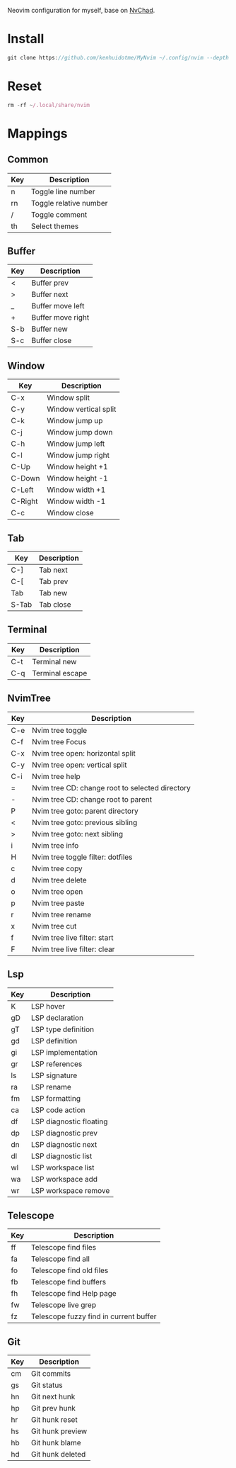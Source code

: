 Neovim configuration for myself, base on [NvChad](https://github.com/NvChad/NvChad).

# Install

```jsx
git clone https://github.com/kenhuidotme/MyNvim ~/.config/nvim --depth 1 && nvim
```

# Reset

```jsx
rm -rf ~/.local/share/nvim
```

# Mappings

## Common

| Key | Description |
| --- | --- |
| <leader>n | Toggle line number |
| <leader>rn | Toggle relative number |
| <leader>/ | Toggle comment |
| <leader>th | Select themes |

## Buffer

| Key | Description |
| --- | --- |
| < | Buffer prev |
| > | Buffer next |
| _ | Buffer move left |
| + | Buffer move right |
| S-b | Buffer new |
| S-c | Buffer close |

## Window

| Key | Description |
| --- | --- |
| C-x | Window split |
| C-y | Window vertical split |
| C-k | Window jump up |
| C-j | Window jump down |
| C-h | Window jump left |
| C-l | Window jump right |
| C-Up | Window height +1 |
| C-Down | Window height -1 |
| C-Left | Window width +1 |
| C-Right | Window width -1 |
| C-c | Window close |

## Tab

| Key | Description |
| --- | --- |
| C-] | Tab next |
| C-[ | Tab prev |
| Tab | Tab new |
| S-Tab | Tab close |

## Terminal

| Key | Description |
| --- | --- |
| C-t | Terminal new |
| C-q | Terminal escape |

## NvimTree

| Key | Description |
| --- | --- |
| C-e | Nvim tree toggle |
| C-f | Nvim tree Focus |
| C-x | Nvim tree open: horizontal split |
| C-y | Nvim tree open: vertical split |
| C-i | Nvim tree help |
| = | Nvim tree CD: change root to selected directory |
| - | Nvim tree CD: change root to parent |
| P | Nvim tree goto: parent directory |
| < | Nvim tree goto: previous sibling |
| > | Nvim tree goto: next sibling |
| i | Nvim tree info |
| H | Nvim tree toggle filter: dotfiles |
| c | Nvim tree copy |
| d | Nvim tree delete |
| o | Nvim tree open |
| p | Nvim tree paste |
| r | Nvim tree rename |
| x | Nvim tree cut |
| f | Nvim tree live filter: start |
| F | Nvim tree live filter: clear |

## Lsp

| Key | Description |
| --- | --- |
| K | LSP hover |
| gD | LSP declaration |
| gT | LSP type definition |
| gd | LSP definition |
| gi | LSP implementation |
| gr | LSP references |
| <leader>ls | LSP signature |
| <leader>ra | LSP rename |
| <leader>fm | LSP formatting |
| <leader>ca | LSP code action |
| <leader>df | LSP diagnostic floating |
| <leader>dp | LSP diagnostic prev |
| <leader>dn | LSP diagnostic next |
| <leader>dl | LSP diagnostic list |
| <leader>wl | LSP workspace list |
| <leader>wa | LSP workspace add |
| <leader>wr | LSP workspace remove |

## Telescope

| Key | Description |
| --- | --- |
| <leader>ff | Telescope find files |
| <leader>fa | Telescope find all |
| <leader>fo | Telescope find old files |
| <leader>fb | Telescope find buffers |
| <leader>fh | Telescope find Help page |
| <leader>fw | Telescope live grep |
| <leader>fz | Telescope fuzzy find in current buffer |

## Git

| Key | Description |
| --- | --- |
| <leader>cm | Git commits |
| <leader>gs | Git status |
| <leader>hn | Git next hunk |
| <leader>hp | Git prev hunk |
| <leader>hr | Git hunk reset |
| <leader>hs | Git hunk preview |
| <leader>hb | Git hunk blame |
| <leader>hd | Git hunk deleted |

